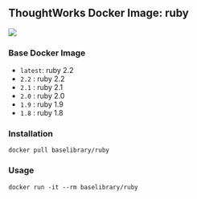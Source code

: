 ## ThoughtWorks Docker Image: ruby

[![](http://dockeri.co/image/baselibrary/ruby)](https://registry.hub.docker.com/u/baselibrary/ruby/)

### Base Docker Image

* `latest`: ruby 2.2
* `2.2`   : ruby 2.2
* `2.1`   : ruby 2.1
* `2.0`   : ruby 2.0
* `1.9`   : ruby 1.9
* `1.8`   : ruby 1.8

### Installation

    docker pull baselibrary/ruby

### Usage

    docker run -it --rm baselibrary/ruby
